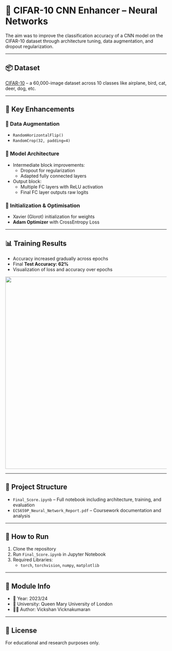 # 🧠 CIFAR-10 CNN Enhancer – Neural Networks

The aim was to improve the classification accuracy of a CNN model on the CIFAR-10 dataset through architecture tuning, data augmentation, and dropout regularization.

---

## 📦 Dataset

[CIFAR-10](https://www.cs.toronto.edu/~kriz/cifar.html) – a 60,000-image dataset across 10 classes like airplane, bird, cat, deer, dog, etc.

---

## 🧠 Key Enhancements

### 🔁 Data Augmentation
- `RandomHorizontalFlip()`
- `RandomCrop(32, padding=4)`

### 🧱 Model Architecture
- Intermediate block improvements:
  - Dropout for regularization
  - Adapted fully connected layers
- Output block:
  - Multiple FC layers with ReLU activation
  - Final FC layer outputs raw logits

### 🧪 Initialization & Optimisation
- Xavier (Glorot) initialization for weights
- **Adam Optimizer** with CrossEntropy Loss

---

## 📊 Training Results

- Accuracy increased gradually across epochs
- Final **Test Accuracy: 62%**
- Visualization of loss and accuracy over epochs

<p align="center">
  <img src="screenshots/final_plot.png" width="600"/>
</p>

---

## 📂 Project Structure

- `Final_Score.ipynb` – Full notebook including architecture, training, and evaluation
- `ECS659P_Neural_Network_Report.pdf` – Coursework documentation and analysis

---

## 🚀 How to Run

1. Clone the repository  
2. Run `Final_Score.ipynb` in Jupyter Notebook  
3. Required Libraries:
   - `torch`, `torchvision`, `numpy`, `matplotlib`

---

## 🏫 Module Info

- 📅 Year: 2023/24  
- 🏫 University: Queen Mary University of London  
- 👨‍💻 Author: Vickshan Vicknakumaran

---

## 📜 License

For educational and research purposes only.
